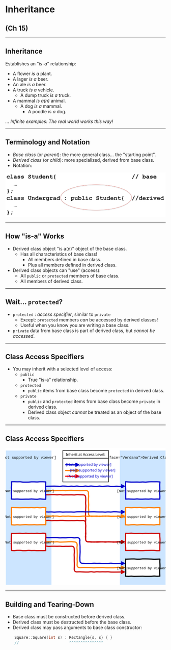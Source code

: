 # Inheritance
## (Ch 15)

---

## Inheritance

Establishes an "_is-a_" relationship:

* A flower _is a_ plant.
* A lager _is a_ beer.
* An ale _is a_ beer.
* A truck _is a_ vehicle.
    * A dump truck _is a_ truck.
* A mammal _is a(n)_ animal.
    * A dog _is a_ mammal.
        * A poodle _is a_ dog.
 
_... Infinite examples:  The real world works this way!_

---

## Terminology and Notation

* _Base class_ (or _parent_): the more general class… the "starting point".
* _Derived class_ (or _child_): more specialized, derived from base class.
* Notation:

![Base and derived class headers.](assets/images/Inheritance/base_and_derived_class_headers.png )


---

## How "is-a" Works

* Derived class object "is a(n)" object of the base class.
    - Has all characteristics of base class!
        + All members defined in base class.
        + Plus all members defined in derived class.
* Derived class objects can "use" (access):
    - All `public` or `protected` members of base class.
    - All members of derived class.

---

## Wait... `protected`?
* `protected` : _access specifier_, similar to `private`
    - Except:  `protected` members _can_ be accessed by derived classes!
    - Useful when you know you are writing a base class.
* `private` data from base class is part of derived class, but _cannot be accessed_.

---

## Class Access Specifiers

* You may inherit with a selected level of access:
    - `public`
        + True "is-a" relationship.  
    - `protected`
        + `public` items from base class become `protected` in derived class.
    - `private`
        + `public` and `protected` items from base class become `private` in derived class.
        + Derived class object _cannot_ be treated as an object of the base class.

---

## Class Access Specifiers

![Diagram of effect of access specifiers.](https://raw.githubusercontent.com/jcausey-astate/CS2124_lecture_notes/master/assets/images/Inheritance/Inheritance_Access_Levels.svg?sanitize=true)

---

## Building and Tearing-Down

* Base class must be constructed before derived class.
* Derived class must be destructed before the base class.
* Derived class may pass arguments to base class constructor:
```cpp
    Square::Square(int s) : Rectangle{s, s} { }
    //                      ^^^^^^^^^^^^^^^
```
